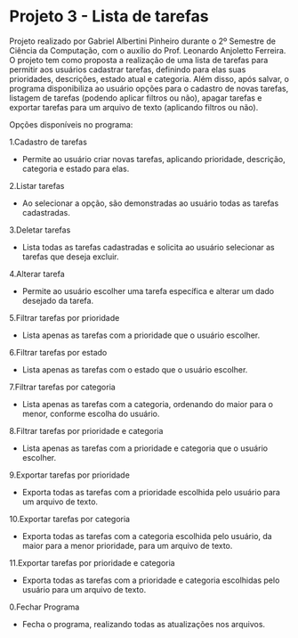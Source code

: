 # Projeto 3 - Lista de tarefas

Projeto realizado por Gabriel Albertini Pinheiro durante o 2º Semestre de Ciência da Computação, com o auxílio do Prof. Leonardo Anjoletto Ferreira. O projeto tem como proposta a realização de uma lista de tarefas para permitir aos usuários cadastrar tarefas, definindo para elas suas prioridades, descrições, estado atual e categoria. Além disso, após salvar, o programa disponibiliza ao usuário opções para o cadastro de novas tarefas, listagem de tarefas (podendo aplicar filtros ou não), apagar tarefas e exportar tarefas para um arquivo de texto (aplicando filtros ou não).

Opções disponíveis no programa:

1.Cadastro de tarefas
  - Permite ao usuário criar novas tarefas, aplicando prioridade, descrição, categoria e estado para elas.

2.Listar tarefas
  - Ao selecionar a opção, são demonstradas ao usuário todas as tarefas cadastradas.

3.Deletar tarefas
  - Lista todas as tarefas cadastradas e solicita ao usuário selecionar as tarefas que deseja excluir.

4.Alterar tarefa
  - Permite ao usuário escolher uma tarefa específica e alterar um dado desejado da tarefa.

5.Filtrar tarefas por prioridade
  - Lista apenas as tarefas com a prioridade que o usuário escolher.

6.Filtrar tarefas por estado
  - Lista apenas as tarefas com o estado que o usuário escolher.

7.Filtrar tarefas por categoria
  - Lista apenas as tarefas com a categoria, ordenando do maior para o menor, conforme escolha do usuário.

8.Filtrar tarefas por prioridade e categoria
  - Lista apenas as tarefas com a prioridade e categoria que o usuário escolher.

9.Exportar tarefas por prioridade
  - Exporta todas as tarefas com a prioridade escolhida pelo usuário para um arquivo de texto.

10.Exportar tarefas por categoria
  - Exporta todas as tarefas com a categoria escolhida pelo usuário, da maior para a menor prioridade, para um arquivo de texto.

11.Exportar tarefas por prioridade e categoria
  - Exporta todas as tarefas com a prioridade e categoria escolhidas pelo usuário para um arquivo de texto.

0.Fechar Programa
  - Fecha o programa, realizando todas as atualizações nos arquivos.
